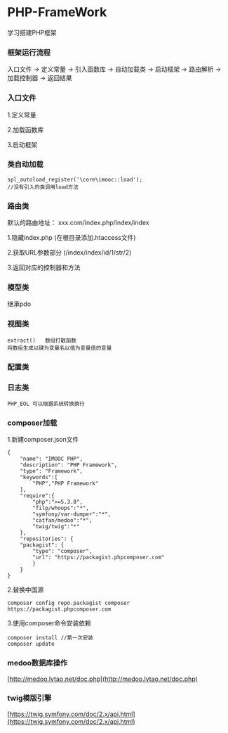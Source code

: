# PHP-FrameWork
学习搭建PHP框架

### 框架运行流程 ###

入口文件 -> 定义常量 -> 引入函数库 -> 自动加载类 -> 启动框架 -> 路由解析 -> 加载控制器 -> 返回结果

### 入口文件 ###
1.定义常量

2.加载函数库

3.启动框架

### 类自动加载 ###

	spl_autoload_register('\core\imooc::load');
	//没有引入的类调用load方法

### 路由类 ###
默认的路由地址： xxx.com/index.php/index/index

1.隐藏index.php
  (在根目录添加.htaccess文件)

2.获取URL参数部分
  (/index/index/id/1/str/2)

3.返回对应的控制器和方法

### 模型类 ###
继承pdo

### 视图类 ###
	extract()   数组打散函数    
	将数组生成以键为变量名以值为变量值的变量

### 配置类 ###

### 日志类 ###
	PHP_EOL 可以根据系统转换换行

### composer加载 ###
1.新建composer.json文件
	
	{
		"name": "IMOOC PHP",
		"description": "PHP Framework",
		"type": "Framework",
		"keywords":[
			"PHP","PHP Framework"
		], 
		"require":{
			"php":">=5.3.0",
			"filp/whoops":"*",
			"symfony/var-dumper":"*",
			"catfan/medoo":"*",
			"twig/twig":"*"
		},
		"repositories": {
	    "packagist": {
	        "type": "composer",
	        "url": "https://packagist.phpcomposer.com"
	    	}
		}
	}

2.替换中国源

	composer config repo.packagist composer https://packagist.phpcomposer.com

3.使用composer命令安装依赖

	composer install //第一次安装
	composer update

### medoo数据库操作 ###

[http://medoo.lvtao.net/doc.php](http://medoo.lvtao.net/doc.php)
	
### twig模版引擎 ###

[https://twig.symfony.com/doc/2.x/api.html](https://twig.symfony.com/doc/2.x/api.html)